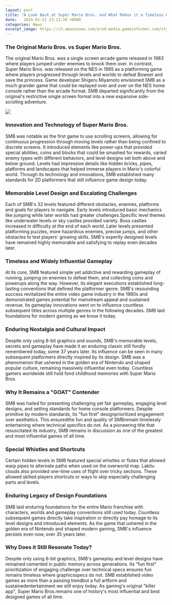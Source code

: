 ```yaml
---
layout: post
title: "A Look Back at Super Mario Bros. and What Makes it a Timeless Classic"
date:   2024-01-21 23:13:39 +0000
categories: News
excerpt_image: https://s3.amazonaws.com/prod-media.gameinformer.com/styles/full/s3/2019/03/06/97f160ec/mario_1_art.jpg
---
```

### The Original Mario Bros. vs Super Mario Bros. 

The original Mario Bros. was a single screen arcade game released in 1983 where players jumped under enemies to knock them over. In contrast, Super Mario Bros. was released on the NES in 1985 as a platforming game where players progressed through levels and worlds to defeat Bowser and save the princess. Game developer Shigeru Miyamoto envisioned SMB as a much grander game that could be replayed over and over on the NES home console rather than the arcade format. SMB departed significantly from the original's restrictive single screen format into a new expansive side-scrolling adventure.


![](https://s3.amazonaws.com/prod-media.gameinformer.com/styles/full/s3/2019/03/06/97f160ec/mario_1_art.jpg)
### Innovation and Technology of Super Mario Bros.

SMB was notable as the first game to use scrolling screens, allowing for continuous progression through moving levels rather than being confined to discrete screens. It introduced elements like power-ups that provided special abilities, coins and blocks that could be smashed for rewards, varied enemy types with different behaviors, and level designs set both above and below ground. Levels had impressive details like hidden bricks, pipes, platforms and landscapes that helped immerse players in Mario's colorful world. Through its technology and innovations, SMB established many standards for 2D platformers that still influence game design today.

### Memorable Level Design and Escalating Challenges

Each of SMB's 32 levels featured different obstacles, enemies, platforms and goals for players to navigate. Early levels introduced basic mechanics like jumping while later worlds had greater challenges.Specific level themes like underwater levels or sky castles provided variety. Boss castles increased in difficulty at the end of each world. Later levels presented platforming puzzles, more hazardous enemies, precise jumps, and other obstacles to test players' growing skills. SMB's expertly designed levels have remained highly memorable and satisfying to replay even decades later.

### Timeless and Widely Influential Gameplay 

At its core, SMB featured simple yet addictive and rewarding gameplay of running, jumping on enemies to defeat them, and collecting coins and powerups along the way. However, its elegant executions established long-lasting conventions that defined the platformer genre. SMB's resounding success revitalized the entire video game industry in the 1980s and demonstrated games potential for mainstream appeal and sustained revenue. Its gameplay innovations went on to influence countless subsequent titles across multiple genres in the following decades. SMB laid foundations for modern gaming as we know it today.

### Enduring Nostalgia and Cultural Impact

Despite only using 8-bit graphics and sounds, SMB's memorable levels, secrets and gameplay have made it an enduring classic still fondly remembered today, some 37 years later. Its influence can be seen in many subsequent platformers directly inspired by its design. SMB was a phenomenon that ushered in the golden era of Nintendo and shaped popular culture, remaining massively influential even today. Countless gamers worldwide still hold fond childhood memories with Super Mario Bros.

### Why It Remains a "GOAT" Contender 

SMB was hailed for presenting challenging yet fair gameplay, engaging level designs, and setting standards for home console platformers. Despite primitive by modern standards, its "fun first" designprioritized engagement over aesthetics. This ensuredthe fun and quality of SMBremain timelessly entertaining where technical specifics do not. As a pioneering title that resuscitated its industry, SMB remains in discussion as one of the greatest and most influential games of all time. 

### Special Whistles and Shortcuts

Certain hidden levels in SMB featured special whistles or flutes that allowed warp pipes to alternate paths when used on the overworld map. Lakitu clouds also provided one-time uses of flight over tricky sections. These allowed skilled players shortcuts or ways to skip especially challenging parts and levels. 

### Enduring Legacy of Design Foundations

SMB laid enduring foundations for the entire Mario franchise with characters, worlds and gameplay conventions still used today. Countless subsequent games directly take inspiration or directly pay homage to its level designs and introduced elements. As the game that ushered in the golden era of Nintendo and shaped modern gaming, SMB's influence persists even now, over 35 years later.

### Why Does it Still Resonate Today?

Despite only using 8-bit graphics, SMB's gameplay and level designs have remained cemented in public memory across generations. Its "fun first" prioritization of engaging challenge over technical specs ensures fun remains timeless where graphicsspecs do not. SMB established video games as more than a passing trendbut a full artform and sustainedentertainment we still enjoy today. As gaming's original "killer app", Super Mario Bros.remains one of history's most influential and best designed games of all time.
